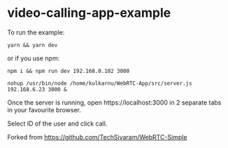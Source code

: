 # video-calling-app-example

To run the example:

`yarn && yarn dev`
 
 or if you use npm:
 
 `npm i && npm run dev 192.168.0.102 3000`
 
 `nohup /usr/bin/node /home/kulkarnu/WebRTC-App/src/server.js 192.168.6.23 3000 &`
 
 Once the server is running, open https://localhost:3000 in 2 separate tabs in your favourite browser.
 
 Select ID of the user and click call.

Forked from https://github.com/TechSivaram/WebRTC-Simple
